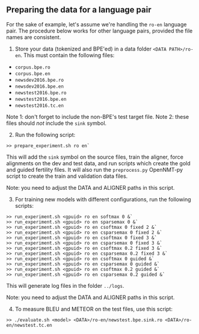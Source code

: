 

## Preparing the data for a language pair

For the sake of example, let's assume we're handling the `ro-en` language pair.
The procedure below works for other language pairs, provided the file names
are consistent.

1. Store your data (tokenized and BPE'ed) in a data folder `<DATA PATH>/ro-en`.
This must contain the following files:
- `corpus.bpe.ro`
- `corpus.bpe.en`
- `newsdev2016.bpe.ro`
- `newsdev2016.bpe.en`
- `newstest2016.bpe.ro`
- `newstest2016.bpe.en`
- `newstest2016.tc.en`

Note 1: don't forget to include the non-BPE's test target file.
Note 2: these files should *not* include the `sink` symbol.

2. Run the following script:

```
>> prepare_experiment.sh ro en`
```

This will add the `sink` symbol on the source files, train the aligner,
force alignments on the dev and test data, and run scripts which
create the gold and guided fertility files.
It will also run the `preprocess.py` OpenNMT-py script to create
the train and validation data files.

Note: you need to adjust the DATA and ALIGNER paths in this script.

3. For training new models with different configurations, run the
following scripts:

```
>> run_experiment.sh <gpuid> ro en softmax 0 &`
>> run_experiment.sh <gpuid> ro en sparsemax 0 &`
>> run_experiment.sh <gpuid> ro en csoftmax 0 fixed 2 &`
>> run_experiment.sh <gpuid> ro en csparsemax 0 fixed 2 &`
>> run_experiment.sh <gpuid> ro en csoftmax 0 fixed 3 &`
>> run_experiment.sh <gpuid> ro en csparsemax 0 fixed 3 &`
>> run_experiment.sh <gpuid> ro en csoftmax 0.2 fixed 3 &`
>> run_experiment.sh <gpuid> ro en csparsemax 0.2 fixed 3 &`
>> run_experiment.sh <gpuid> ro en csoftmax 0 guided &`
>> run_experiment.sh <gpuid> ro en csparsemax 0 guided &`
>> run_experiment.sh <gpuid> ro en csoftmax 0.2 guided &`
>> run_experiment.sh <gpuid> ro en csparsemax 0.2 guided &`
```

This will generate log files in the folder `../logs`.

Note: you need to adjust the DATA and ALIGNER paths in this script.

4. To measure BLEU and METEOR on the test files, use this script:

```
>> ./evaluate.sh <model> <DATA>/ro-en/newstest.bpe.sink.ro <DATA>/ro-en/newstest.tc.en
```

